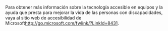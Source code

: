 <Token xmlns:xlink="http://www.w3.org/1999/xlink">Para obtener más información sobre la tecnología accesible en equipos y la ayuda que presta para mejorar la vida de las personas con discapacidades, vaya al <externalLink xmlns="http://ddue.schemas.microsoft.com/authoring/2003/5"><linkText>sitio web de accesibilidad de Microsoft</linkText><linkUri>http://go.microsoft.com/fwlink/?LinkId=8431</linkUri></externalLink>.</Token>

<!--HONumber=May16_HO1-->


